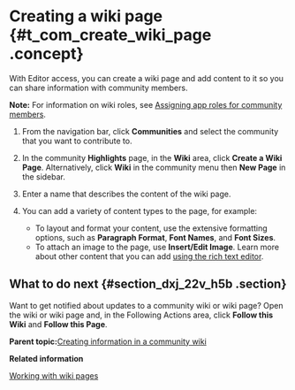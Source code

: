 # Creating a wiki page {#t_com_create_wiki_page .concept}

With Editor access, you can create a wiki page and add content to it so you can share information with community members.

**Note:** For information on wiki roles, see [Assigning app roles for community members](managing_roles_for_community_members.md).

1.  From the navigation bar, click **Communities** and select the community that you want to contribute to.
2.  In the community **Highlights** page, in the **Wiki** area, click **Create a Wiki Page**. Alternatively, click **Wiki** in the community menu then **New Page** in the sidebar.
3.  Enter a name that describes the content of the wiki page.
4.  You can add a variety of content types to the page, for example:

    -   To layout and format your content, use the extensive formatting options, such as **Paragraph Format**, **Font Names**, and **Font Sizes**.
    -   To attach an image to the page, use **Insert/Edit Image**.
    Learn more about other content that you can add [using the rich text editor](eucommon_ckeditor.md).


## What to do next {#section_dxj_22v_h5b .section}

Want to get notified about updates to a community wiki or wiki page? Open the wiki or wiki page and, in the Following Actions area, click **Follow this Wiki** and **Follow this Page**.

**Parent topic:**[Creating information in a community wiki](../communities/community_wiki_frame.md)

**Related information**  


[Working with wiki pages](../communities/t_com_wiki_pages.md)

